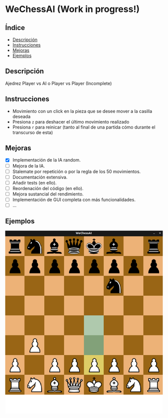 # WeChessAI (Work in progress!)

## Índice
* [Descripción](#Descripción)
* [Instrucciones](#Instrucciones)
* [Mejoras](#Mejoras)
* [Ejemplos](#Ejemplos)

## Descripción
Ajedrez Player vs AI o Player vs Player (Incomplete)

## Instrucciones
* Movimiento con un click en la pieza que se desee mover a la casilla deseada
* Presiona `z` para deshacer el último movimiento realizado
* Presiona `r` para reinicar (tanto al final de una partida cómo durante el transcurso de esta)

## Mejoras
- [x] Implementación de la IA random.
- [ ] Mejora de la IA.
- [ ] Stalemate por repetición o por la regla de los 50 movimientos.
- [ ] Documentación extensiva.
- [ ] Añadir tests (en ello).
- [ ] Reordenación del código (en ello).
- [ ] Mejora sustancial del rendimiento.
- [ ] Implementación de GUI completa con más funcionalidades.
- [ ] ...

## Ejemplos
![Image alt text](images/chessAI1.png?raw=true)
